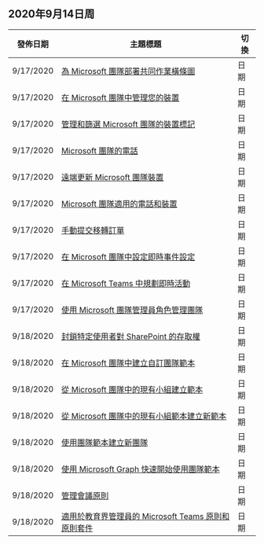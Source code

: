 <!-- This file is generated automatically each week. Changes made to this file will be overwritten.-->




## <a name="week-of-september-14-2020"></a>2020年9月14日周


| 發佈日期 |主題標題 | 切換 |
|------|------------|--------|
| 9/17/2020 | [為 Microsoft 團隊部署共同作業橫條圖](/MicrosoftTeams/devices/collab-bar-deploy) | 日期 |
| 9/17/2020 | [在 Microsoft 團隊中管理您的裝置](/MicrosoftTeams/devices/device-management) | 日期 |
| 9/17/2020 | [管理和篩選 Microsoft 團隊的裝置標記](/MicrosoftTeams/devices/manage-device-tags) | 日期 |
| 9/17/2020 | [Microsoft 團隊的電話](/MicrosoftTeams/devices/phones-for-teams) | 日期 |
| 9/17/2020 | [遠端更新 Microsoft 團隊裝置](/MicrosoftTeams/devices/remote-update) | 日期 |
| 9/17/2020 | [Microsoft 團隊適用的電話和裝置](/MicrosoftTeams/devices/usb-devices) | 日期 |
| 9/17/2020 | [手動提交移轉訂單](/MicrosoftTeams/phone-number-calling-plans/manually-submit-port-order) | 日期 |
| 9/17/2020 | [在 Microsoft 團隊中設定即時事件設定](/MicrosoftTeams/teams-live-events/configure-teams-live-events) | 日期 |
| 9/17/2020 | [在 Microsoft Teams 中規劃即時活動](/MicrosoftTeams/teams-live-events/plan-for-teams-live-events) | 日期 |
| 9/17/2020 | [使用 Microsoft 團隊管理員角色管理團隊](/MicrosoftTeams/using-admin-roles) | 日期 |
| 9/18/2020 | [封鎖特定使用者對 SharePoint 的存取權](/MicrosoftTeams/block-access-sharepoint) | 日期 |
| 9/18/2020 | [在 Microsoft 團隊中建立自訂團隊範本](/MicrosoftTeams/create-a-team-template) | 日期 |
| 9/18/2020 | [從 Microsoft 團隊中的現有小組建立範本](/MicrosoftTeams/create-template-from-existing-team) | 日期 |
| 9/18/2020 | [從 Microsoft 團隊中的現有小組範本建立新範本](/MicrosoftTeams/create-template-from-existing-template) | 日期 |
| 9/18/2020 | [使用團隊範本建立新團隊](/MicrosoftTeams/get-started-with-teams-templates-in-the-admin-console) | 日期 |
| 9/18/2020 | [使用 Microsoft Graph 快速開始使用團隊範本](/MicrosoftTeams/get-started-with-teams-templates) | 日期 |
| 9/18/2020 | [管理會議原則](/MicrosoftTeams/meeting-policies-in-teams) | 日期 |
| 9/18/2020 | [適用於教育界管理員的 Microsoft Teams 原則和原則套件](/MicrosoftTeams/policy-packages-edu) | 日期 |
